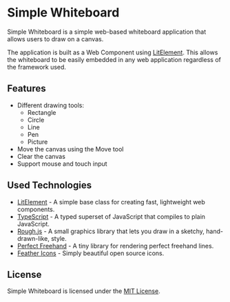# Simple Whiteboard

Simple Whiteboard is a simple web-based whiteboard application that allows users to draw on a canvas.

The application is built as a Web Component using [LitElement](https://lit.dev/).
This allows the whiteboard to be easily embedded in any web application regardless of the framework used.

## Features

- Different drawing tools:
  - Rectangle
  - Circle
  - Line
  - Pen
  - Picture
- Move the canvas using the Move tool
- Clear the canvas
- Support mouse and touch input

## Used Technologies

- [LitElement](https://lit.dev/) - A simple base class for creating fast, lightweight web components.
- [TypeScript](https://www.typescriptlang.org/) - A typed superset of JavaScript that compiles to plain JavaScript.
- [Rough.js](https://roughjs.com/) - A small graphics library that lets you draw in a sketchy, hand-drawn-like, style.
- [Perfect Freehand](https://github.com/steveruizok/perfect-freehand) - A tiny library for rendering perfect freehand lines.
- [Feather Icons](https://feathericons.com/) - Simply beautiful open source icons.

## License

Simple Whiteboard is licensed under the [MIT License](./LICENSE).
